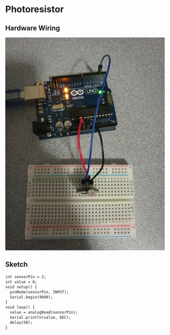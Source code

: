 # Photoresistor

## Hardware Wiring
![Image](../../Examples/sensor-kit-for-arduino/015_photoresistor.jpg)

## Sketch
```
int sensorPin = 2;
int value = 0;
void setup() {
  pinMode(sensorPin, INPUT);
  Serial.begin(9600);
}
void loop() {
  value = analogRead(sensorPin);
  Serial.println(value, DEC);
  delay(50);
}
```